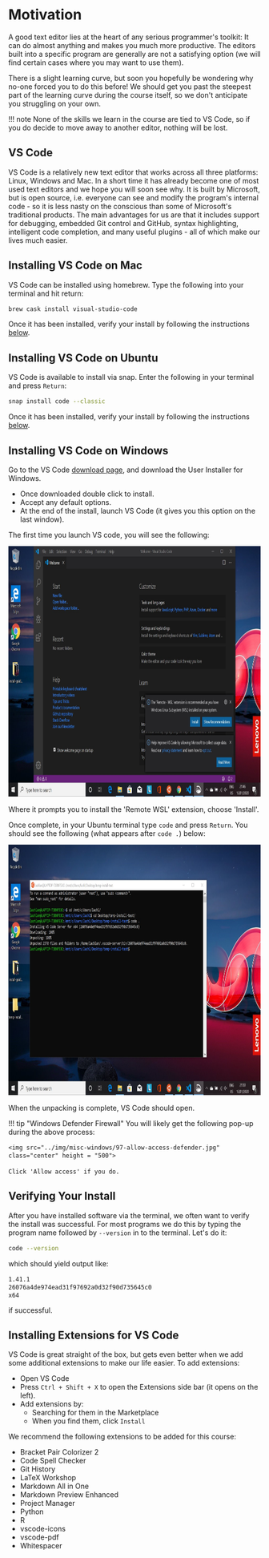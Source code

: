 <!-- markdownlint-disable MD033 -->
<!-- see https://github.com/DavidAnson/markdownlint for code to enable or disable rules -->
# Motivation

A good text editor lies at the heart of any serious programmer's toolkit: It can do almost anything and makes you much more productive.
The editors built into a specific program are generally are not a satisfying option (we will find certain cases where you may want to use them).

<!-- Please download, install it along with the necessary packages and stick with it for at least the duration of the course and assignment to get a feel for how it works. -->

There is a slight learning curve, but soon you hopefully be wondering why no-one forced you to do this before!
We should get you past the steepest part of the learning curve during the course itself, so we don't anticipate you struggling on your own.

!!! note
    None of the skills we learn in the course are tied to VS Code, so if you do decide to move away to another editor, nothing will be lost.

<!-- ## Installing Sublime Text

Go to the [downloads page](https://www.sublimetext.com/3) and download the live installer for your operating system.-->

## VS Code

VS Code is a relatively new text editor that works across all three platforms: Linux, Windows and Mac.
In a short time it has already become one of most used text editors and we hope you will soon see why.
It is built by Microsoft, but is open source, i.e. everyone can see and modify the program's internal code - so it is less nasty on the conscious than some of Microsoft's traditional products.
The main advantages for us are that it includes support for debugging, embedded Git control and GitHub, syntax highlighting, intelligent code completion, and many useful plugins - all of which make our lives much easier.

## Installing VS Code on Mac

VS Code can be installed using homebrew. Type the following into your terminal and hit return:

```bash
brew cask install visual-studio-code
```

Once it has been installed, verify your install by following the instructions [below](#verify-install).

## Installing VS Code on Ubuntu

VS Code is available to install via snap. Enter the following in your terminal and press `Return`:

```bash
snap install code --classic
```

Once it has been installed, verify your install by following the instructions [below](#verify-install).

## Installing VS Code on Windows

Go to the VS Code [download page](https://code.visualstudio.com/download), and download the User Installer for Windows.

* Once downloaded double click to install.
* Accept any default options.
* At the end of the install, launch VS Code (it gives you this option on the last window).

The first time you launch VS code, you will see the following:

<img src="../img/misc-windows/99-vscode-wsl.jpg" class="center" height = "500">

Where it prompts you to install the 'Remote WSL' extension, choose 'Install'.

Once complete, in your Ubuntu terminal type `code` and press `Return`.
You should see the following (what appears after `code .`) below:

<img src="../img/misc-windows/98-code-on-ubuntu.jpg" class="center" height = "500">

When the unpacking is complete, VS Code should open.

<!-- markdownlint-capture -->
<!-- markdownlint-disable -->
!!! tip "Windows Defender Firewall"
    You will likely get the following pop-up during the above process:
    
    <img src="../img/misc-windows/97-allow-access-defender.jpg" class="center" height = "500">

    Click 'Allow access' if you do.
<!-- markdownlint-restore -->

## Verifying Your Install

After you have installed software via the terminal, we often want to verify the install was successful.
For most programs we do this by typing the program name followed by `--version` in to the terminal.
Let's do it:

``` bash
code --version
```

which should yield output like:

``` out
1.41.1
26076a4de974ead31f97692a0d32f90d735645c0
x64
```

if successful.

## Installing Extensions for VS Code

VS Code is great straight of the box, but gets even better when we add some additional extensions to make our life easier.
To add extensions:

* Open VS Code
* Press `Ctrl + Shift + X` to open the Extensions side bar (it opens on the left).
* Add extensions by:
  * Searching for them in the Marketplace
  * When you find them, click `Install`

We recommend the following extensions to be added for this course:

* Bracket Pair Colorizer 2
* Code Spell Checker
* Git History
* LaTeX Workshop
* Markdown All in One
* Markdown Preview Enhanced
* Project Manager
* Python
* R
* vscode-icons
* vscode-pdf
* Whitespacer
